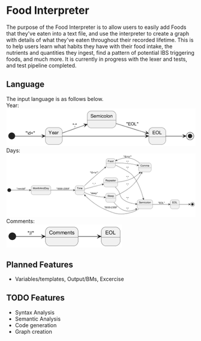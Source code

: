 # Food Interpreter
The purpose of the Food Interpreter is to allow users to easily add Foods that they've eaten into a text file, and use the interpreter to create a graph with details of what they've eaten throughout their recorded lifetime. This is to help users learn what habits they have with their food intake, the nutrients and quantities they ingest, find a pattern of potential IBS triggering foods, and much more. It is currently in progress with the lexer and tests, and test pipeline completed.

## Language
The input language is as follows below.  
Year:  
![year](Documentation/diagram.png)  
Days:  
![days](Documentation/diagram_001.png)  
Comments:  
![days](Documentation/diagram_002.png)  

## Planned Features
- Variables/templates, Output/BMs, Excercise

## TODO Features
- Syntax Analysis
- Semantic Analysis
- Code generation
- Graph creation
